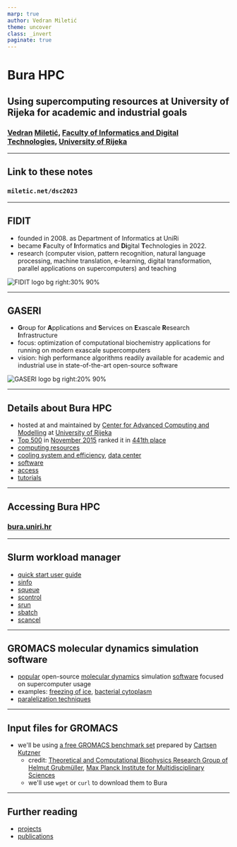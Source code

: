 ```yaml
---
marp: true
author: Vedran Miletić
theme: uncover
class: _invert
paginate: true
---
```


# Bura HPC

## Using supercomputing resources at University of Rijeka for academic and industrial goals

### [Vedran](https://vedran.miletic.net/) [Miletić](https://www.miletic.net/), [Faculty of Informatics and Digital Technologies](https://www.inf.uniri.hr/), [University of Rijeka](https://uniri.hr/)

---

## Link to these notes

### `miletic.net/dsc2023`

---

## FIDIT

- founded in 2008. as Department of Informatics at UniRi
- became **F**aculty of **I**nformatics and **Di**gital **T**echnologies in 2022.
- research (computer vision, pattern recognition, natural language processing, machine translation, e-learning, digital transformation, parallel applications on supercomputers) and teaching

![FIDIT logo bg right:30% 90%](https://upload.wikimedia.org/wikipedia/commons/1/14/FIDIT-logo.svg)

---

## GASERI

- **G**roup for **A**pplications and **S**ervices on **E**xascale **R**esearch **I**nfrastructure
- focus: optimization of computational biochemistry applications for running on modern exascale supercomputers
- vision: high performance algorithms readily available for academic and industrial use in state-of-the-art open-source software

![GASERI logo bg right:20% 90%](../../images/gaseri-logo.png)

---

## Details about Bura HPC

- hosted at and maintained by [Center for Advanced Computing and Modelling](https://cnrm.uniri.hr/) at [University of Rijeka](https://uniri.hr/)
- [Top 500](https://www.top500.org/) in [November 2015](https://www.top500.org/lists/top500/2015/11/) ranked it in [441th place](https://www.top500.org/lists/top500/list/2015/11/?page=5)
- [computing resources](https://cnrm.uniri.hr/bura/)
- [cooling system and efficiency](https://cnrm.uniri.hr/cooling-system-and-efficiency/), [data center](https://cnrm.uniri.hr/data-center/)
- [software](https://cnrm.uniri.hr/software/)
- [access](https://cnrm.uniri.hr/applications/)
- [tutorials](https://cnrm.uniri.hr/tutorials/)

---

## Accessing Bura HPC

### [bura.uniri.hr](https://bura.uniri.hr/)

---

## Slurm workload manager

- [quick start user guide](https://slurm.schedmd.com/quickstart.html)
- [sinfo](https://slurm.schedmd.com/sinfo.html)
- [squeue](https://slurm.schedmd.com/squeue.html)
- [scontrol](https://slurm.schedmd.com/scontrol.html)
- [srun](https://slurm.schedmd.com/srun.html)
- [sbatch](https://slurm.schedmd.com/sbatch.html)
- [scancel](https://slurm.schedmd.com/scancel.html)

---

## GROMACS molecular dynamics simulation software

- [popular](https://scholar.google.com/scholar?q=gromacs) open-source [molecular dynamics](https://en.wikipedia.org/wiki/Molecular_dynamics) simulation [software](https://en.wikipedia.org/wiki/Category:Molecular_dynamics_software) focused on supercomputer usage
- examples: [freezing of ice](https://www.youtube.com/watch?v=ZAsUIqv3xb8), [bacterial cytoplasm](https://www.youtube.com/watch?v=5JcFgj2gHx8)
- [paralelization techniques](https://manual.gromacs.org/current/reference-manual/algorithms/parallelization-domain-decomp.html)

---

## Input files for GROMACS

- we'll be using [a free GROMACS benchmark set](https://www.mpinat.mpg.de/grubmueller/bench) prepared by [Cartsen Kutzner](https://www.mpinat.mpg.de/grubmueller/kutzner)
    - credit: [Theoretical and Computational Biophysics Research Group of Helmut Grubmüller](https://www.mpinat.mpg.de/grubmueller), [Max Planck Institute for Multidisciplinary Sciences](https://www.mpinat.mpg.de/en)
    - we'll use `wget` or `curl` to download them to Bura

---

## Further reading

- [projects](https://cnrm.uniri.hr/projects/)
- [publications](https://cnrm.uniri.hr/publications/)
